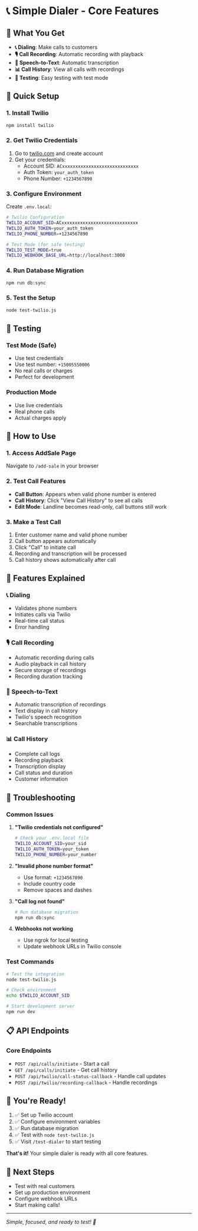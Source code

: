 # 📞 Simple Dialer - Core Features

## 🎯 What You Get
- **📞 Dialing**: Make calls to customers
- **🎙️ Call Recording**: Automatic recording with playback
- **📝 Speech-to-Text**: Automatic transcription
- **📊 Call History**: View all calls with recordings
- **🧪 Testing**: Easy testing with test mode

## 🚀 Quick Setup

### 1. Install Twilio
```bash
npm install twilio
```

### 2. Get Twilio Credentials
1. Go to [twilio.com](https://twilio.com) and create account
2. Get your credentials:
   - Account SID: `ACxxxxxxxxxxxxxxxxxxxxxxxxxxxxx`
   - Auth Token: `your_auth_token`
   - Phone Number: `+1234567890`

### 3. Configure Environment
Create `.env.local`:
```bash
# Twilio Configuration
TWILIO_ACCOUNT_SID=ACxxxxxxxxxxxxxxxxxxxxxxxxxxxxx
TWILIO_AUTH_TOKEN=your_auth_token
TWILIO_PHONE_NUMBER=+1234567890

# Test Mode (for safe testing)
TWILIO_TEST_MODE=true
TWILIO_WEBHOOK_BASE_URL=http://localhost:3000
```

### 4. Run Database Migration
```bash
npm run db:sync
```

### 5. Test the Setup
```bash
node test-twilio.js
```

## 🧪 Testing

### Test Mode (Safe)
- Use test credentials
- Use test number: `+15005550006`
- No real calls or charges
- Perfect for development

### Production Mode
- Use live credentials
- Real phone calls
- Actual charges apply

## 📱 How to Use

### 1. Access AddSale Page
Navigate to `/add-sale` in your browser

### 2. Test Call Features
- **Call Button**: Appears when valid phone number is entered
- **Call History**: Click "View Call History" to see all calls
- **Edit Mode**: Landline becomes read-only, call buttons still work

### 3. Make a Test Call
1. Enter customer name and valid phone number
2. Call button appears automatically
3. Click "Call" to initiate call
4. Recording and transcription will be processed
5. Call history shows automatically after call

## 🔧 Features Explained

### 📞 Dialing
- Validates phone numbers
- Initiates calls via Twilio
- Real-time call status
- Error handling

### 🎙️ Call Recording
- Automatic recording during calls
- Audio playback in call history
- Secure storage of recordings
- Recording duration tracking

### 📝 Speech-to-Text
- Automatic transcription of recordings
- Text display in call history
- Twilio's speech recognition
- Searchable transcriptions

### 📊 Call History
- Complete call logs
- Recording playback
- Transcription display
- Call status and duration
- Customer information

## 🚨 Troubleshooting

### Common Issues

1. **"Twilio credentials not configured"**
   ```bash
   # Check your .env.local file
   TWILIO_ACCOUNT_SID=your_sid
   TWILIO_AUTH_TOKEN=your_token
   TWILIO_PHONE_NUMBER=your_number
   ```

2. **"Invalid phone number format"**
   - Use format: `+1234567890`
   - Include country code
   - Remove spaces and dashes

3. **"Call log not found"**
   ```bash
   # Run database migration
   npm run db:sync
   ```

4. **Webhooks not working**
   - Use ngrok for local testing
   - Update webhook URLs in Twilio console

### Test Commands
```bash
# Test the integration
node test-twilio.js

# Check environment
echo $TWILIO_ACCOUNT_SID

# Start development server
npm run dev
```

## 📋 API Endpoints

### Core Endpoints
- `POST /api/calls/initiate` - Start a call
- `GET /api/calls/initiate` - Get call history
- `POST /api/twilio/call-status-callback` - Handle call updates
- `POST /api/twilio/recording-callback` - Handle recordings

## 🎉 You're Ready!

1. ✅ Set up Twilio account
2. ✅ Configure environment variables
3. ✅ Run database migration
4. ✅ Test with `node test-twilio.js`
5. ✅ Visit `/test-dialer` to start testing

**That's it!** Your simple dialer is ready with all core features.

## 🔄 Next Steps
- Test with real customers
- Set up production environment
- Configure webhook URLs
- Start making calls!

---
*Simple, focused, and ready to test! 🚀*

